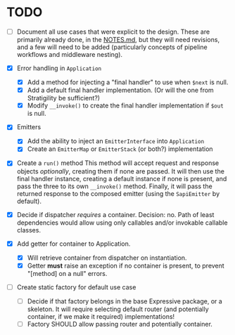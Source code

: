 # TODO

- [ ] Document all use cases that were explicit to the design.
  These are primarily already done, in the [NOTES.md](NOTES.md), but they will
  need revisions, and a few will need to be added (particularly concepts of
  pipeline workflows and middleware nesting).

- [X] Error handling in `Application`
  - [X] Add a method for injecting a "final handler" to use when `$next` is
    null.
  - [X] Add a default final handler implementation. (Or will the one from
    Stratigility be sufficient?)
  - [X] Modify `__invoke()` to create the final handler implementation if `$out`
    is null.

- [X] Emitters
  - [X] Add the ability to inject an `EmitterInterface` into `Application`
  - [X] Create an `EmitterMap` or `EmitterStack` (or both?) implementation

- [X] Create a `run()` method
  This method will accept request and response objects *optionally*, creating
  them if none are passed. It will then use the final handler instance, creating
  a default instance if none is present, and pass the three to its own
  `__invoke()` method. Finally, it will pass the returned response to the
  composed emitter (using the `SapiEmitter` by default).

- [X] Decide if dispatcher *requires* a container.
  Decision: no. Path of least dependencies would allow using only callables
  and/or invokable callable classes.

- [X] Add getter for container to Application.
  - [X] Will retrieve container from dispatcher on instantiation.
  - [X] Getter **must** raise an exception if no container is present, to
    prevent "[method] on a null" errors.

- [ ] Create static factory for default use case
  - [ ] Decide if that factory belongs in the base Expressive package, or a
    skeleton. It will require selecting default router (and potentially
    container, if we make it required) implementations!
  - [ ] Factory SHOULD allow passing router and potentially container.
